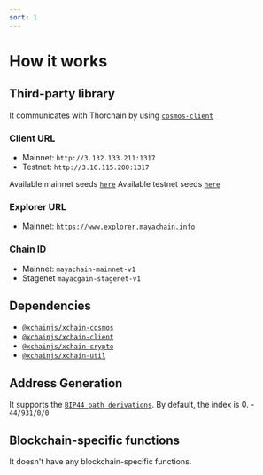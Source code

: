```yaml
---
sort: 1
---
```


# How it works

## Third-party library

It communicates with Thorchain by using [`cosmos-client`](https://github.com/cosmos-client/cosmos-client-ts)

### Client URL
* Mainnet: `http://3.132.133.211:1317`
* Testnet: `http://3.16.115.200:1317`

Available mainnet seeds [`here`](https://mayanode.mayachain.info/mayachain/nodes)
Available testnet seeds [`here`](https://stagenet.mayanode.mayachain.info/mayachain/nodes)

### Explorer URL
* Mainnet: [`https://www.explorer.mayachain.info`](https://www.explorer.mayachain.info)

### Chain ID
* Mainnet: `mayachain-mainnet-v1`
* Stagenet `mayacgain-stagenet-v1`

## Dependencies

* [`@xchainjs/xchain-cosmos`](http://docs.xchainjs.org/xchain-client/xchain-cosmos/how-to-use.html)
* [`@xchainjs/xchain-client`](http://docs.xchainjs.org/xchain-client/interface.html)
* [`@xchainjs/xchain-crypto`](http://docs.xchainjs.org/xchain-crypto/how-to-use.html)
* [`@xchainjs/xchain-util`](http://docs.xchainjs.org/xchain-util/how-to-use.html)

## Address Generation

It supports the [`BIP44 path derivations`](https://github.com/satoshilabs/slips/blob/master/slip-0044.md).
By default, the index is 0. - `44/931/0/0`

## Blockchain-specific functions

It doesn't have any blockchain-specific functions.

